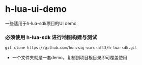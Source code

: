 # h-lua-ui-demo
一些适用于h-lua-sdk项目的UI demo

### 必须使用 h-lua-sdk 进行地图构建与测试
```
git clone https://github.com/hunzsig-warcraft3/h-lua-sdk.git
```

 * 一个文件夹就是一套demo，复制到项目根目录即可覆盖使用